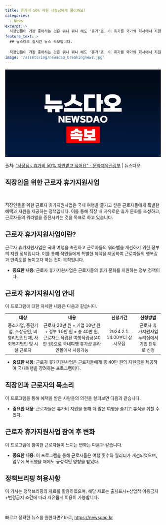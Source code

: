 ```yaml
---
title: 휴가비 50% 지원 사장님에게 물어봐요!
categories:
  - News
excerpt: >
  직장인들이 가장 좋아하는 것은 뭐니 뭐니 해도 '휴가'죠. 이 휴가를 국가와 회사에서 지원해 준다면 더할 나…
feature_text: >
  ## 뉴스다오 실시간 뉴스 속보입니다.

  직장인들이 가장 좋아하는 것은 뭐니 뭐니 해도 '휴가'죠. 이 휴가를 국가와 회사에서 지원해 준다면 더할 나…
image: '/assets/img/newsdao_breakingnews.jpg'
---
```


![뉴스다오 속보](/assets/img/newsdao_breakingnews.jpg)

<p>출처: <a href="https://newsdao.kr/3128" rel="dofollow">“사장님~ 휴가비 50% 지원받고 싶어요” - 문화체육관광부</a> | 뉴스다오</p>

<h2 data-ke-size="size26">직장인을 위한 근로자 휴가지원사업</h2>
<p data-ke-size="size16" class="ql-size16">&nbsp;</p>
직장인들을 위한 근로자 휴가지원사업은 국내 여행을 즐기고 싶은 근로자들에게 특별한 혜택과 지원을 제공하는 정책입니다. 이를 통해 직장 내 자유로운 휴가 문화를 조성하고, 근로자들의 워라밸을 증진시키는 것을 목표로 하고 있습니다.

<h2 data-ke-size="size26">근로자 휴가지원사업이란?</h2>
근로자 휴가지원사업은 국내 여행을 촉진하고 근로자들의 워라밸을 개선하기 위한 정부의 지원 정책입니다. 이를 통해 직원들에게 특별한 혜택을 제공하여 근로자들의 행복감과 만족도를 높이고자 하는 것이 목적입니다.

<ul>
    <li><b>중요한 내용</b>: 근로자 휴가지원사업은 근로자들의 휴가 문화를 지원하는 정부 정책이다.</li>
</ul>

<h2 data-ke-size="size26">근로자 휴가지원사업 안내</h2>
이 프로그램에 대한 자세한 내용은 다음과 같습니다.

<table>
    <tr>
        <td style="text-align: center; height: 17px;"><b>대상</b></td>
        <td style="text-align: center; height: 17px;"><b>내용</b></td>
        <td style="text-align: center; height: 17px;"><b>신청기간</b></td>
        <td style="text-align: center; height: 17px;"><b>신청방법</b></td>
    </tr>
    <tr>
        <td style="text-align: center; height: 17px;">중소기업, 중견기업, 소상공인, 비영리민간단체, 사회복지법인 및 시설 근로자</td>
        <td style="text-align: center; height: 17px;">근로자 20만 원 + 기업 10만 원 + 정부 10만 원 = 총 40만 원, 근로자는 적립된 여행적립금(40만 원)으로 국내여행 휴가샵 온라인몰에서 사용가능</td>
        <td style="text-align: center; height: 17px;">2024.2.1. 14:00부터 상시모집</td>
        <td style="text-align: center; height: 17px;">근로자 휴가지원사업 누리집에서 기업 단위로 신청</td>
    </tr>
</table>

<ul>
    <li><b>중요한 내용</b>: 근로자 휴가지원사업은 근로자들에게 총 40만 원의 지원금을 제공하여 국내여행을 장려하는 프로그램이다.</li>
</ul>

<h2 data-ke-size="size26">직장인과 근로자의 목소리</h2>
이 프로그램을 통해 혜택을 받은 사람들의 의견을 살펴보면 다음과 같습니다.

<ul>
    <li><b>중요한 내용</b>: 근로자들은 휴가비 지원을 통해 더 많은 여행을 즐기고 휴식을 취할 수 있다.</li>
</ul>

<h2 data-ke-size="size26">근로자 휴가지원사업 참여 후 변화</h2>
이 프로그램에 참여한 근로자들이 느끼는 변화는 다음과 같습니다.

<ul>
    <li><b>중요한 내용</b>: 이 프로그램을 통해 근로자들은 여행 횟수와 퀄리티가 개선되었으며, 업무에 복귀했을 때에도 긍정적인 영향을 받았다.</li>
</ul>

<h2 data-ke-size="size26">정책브리핑 허용사항</h2>
이 기사는 정책브리핑의 자료를 활용하였으며, 해당 자료는 출처표시+상업적 이용금지+변경금지 조건에 따라 자유롭게 이용이 가능합니다.

<p data-ke-size="size16">&nbsp;</p> 

빠르고 정확한 뉴스를 원한다면? 바로, <a href="https://newsdao.kr" rel="dofollow">https://newsdao.kr</a>


